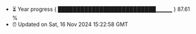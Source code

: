- ⏳ Year progress { ██████████████████████████▁▁▁▁ } 87.61 %
- ⏰ Updated on Sat, 16 Nov 2024 15:22:58 GMT

